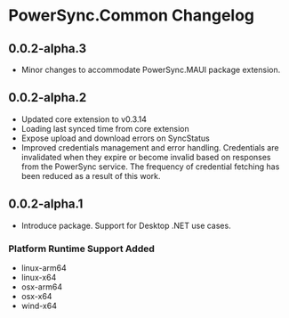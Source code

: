 # PowerSync.Common Changelog

## 0.0.2-alpha.3
- Minor changes to accommodate PowerSync.MAUI package extension.

## 0.0.2-alpha.2

- Updated core extension to v0.3.14
- Loading last synced time from core extension
- Expose upload and download errors on SyncStatus
- Improved credentials management and error handling. Credentials are invalidated when they expire or become invalid based on responses from the PowerSync service. The frequency of credential fetching has been reduced as a result of this work.

## 0.0.2-alpha.1

- Introduce package. Support for Desktop .NET use cases.

### Platform Runtime Support Added
* linux-arm64
* linux-x64
* osx-arm64
* osx-x64
* wind-x64